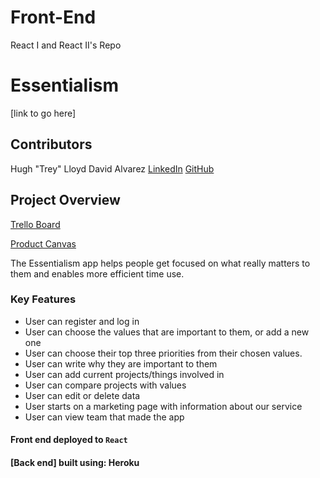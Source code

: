 # Front-End
React I and React II's Repo

# Essentialism
[link to go here]

## Contributors
Hugh "Trey" Lloyd
David Alvarez [LinkedIn](https://www.linkedin.com/in/david-e-alvarez/) [GitHub](https://github.com/David-E-Alvarez)
<br>

## Project Overview

[Trello Board](https://trello.com/b/MSDwOcCe/build-week-essentialism-3)

[Product Canvas](https://www.notion.so/Product-Vision-Essentialism-ae482503883b49b08006f9152e25a9c3)

The Essentialism app helps people get focused on what really matters to them and enables more efficient time use.
 

### Key Features
- User can register and log in
- User can choose the values that are important to them, or add a new one
- User can choose their top three priorities from their chosen values.
- User can write why they are important to them
- User can add current projects/things involved in
- User can compare projects with values
- User can edit or delete data
- User starts on a marketing page with information about our service
- User can view team that made the app

#### Front end deployed to `React`

#### [Back end] built using: Heroku




